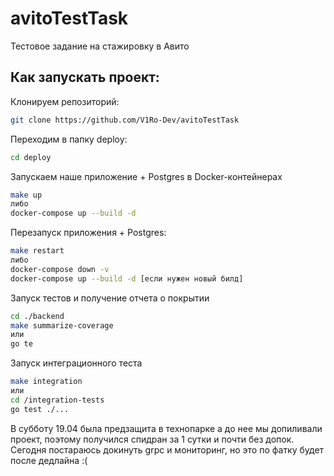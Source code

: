# avitoTestTask
Тестовое задание на стажировку в Авито

## Как запускать проект:

Клонируем репозиторий:
```sh
git clone https://github.com/V1Ro-Dev/avitoTestTask
```

Переходим в папку deploy:
```sh
cd deploy
```

Запускаем наше приложение + Postgres в Docker-контейнерах
```sh
make up 
либо 
docker-compose up --build -d
```

Перезапуск приложения + Postgres:
```sh
make restart 
либо 
docker-compose down -v
docker-compose up --build -d [если нужен новый билд]
```

Запуск тестов и получение отчета о покрытии
```sh
cd ./backend
make summarize-coverage
или
go te
```

Запуск интеграционного теста
```sh
make integration
или
cd /integration-tests
go test ./...
```

В субботу 19.04 была предзащита в технопарке а до нее мы допиливали проект, поэтому получился спидран за 1 сутки и почти без допок. Сегодня постараюсь докинуть grpc и мониторинг, но это по фатку будет после дедлайна :(

